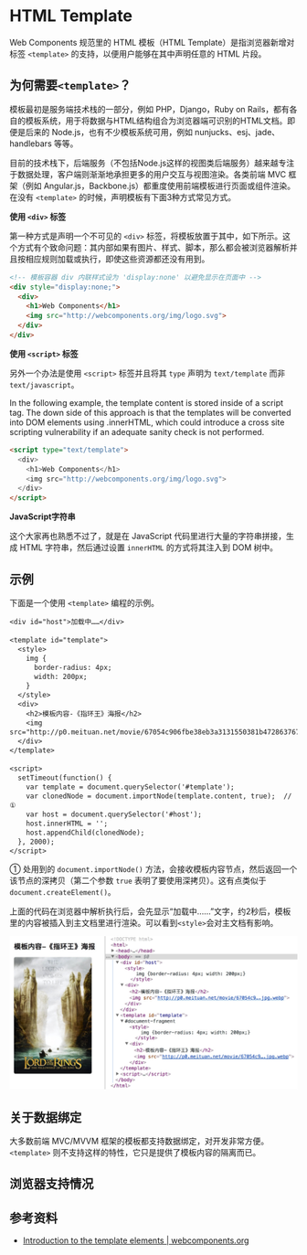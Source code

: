 # HTML Template

Web Components 规范里的 HTML 模板（HTML Template）是指浏览器新增对标签 `<template>` 的支持，以便用户能够在其中声明任意的 HTML 片段。


## 为何需要`<template>`？

模板最初是服务端技术栈的一部分，例如 PHP，Django，Ruby on Rails，都有各自的模板系统，用于将数据与HTML结构组合为浏览器端可识别的HTML文档。即便是后来的 Node.js，也有不少模板系统可用，例如 nunjucks、esj、jade、handlebars 等等。

目前的技术栈下，后端服务（不包括Node.js这样的视图类后端服务）越来越专注于数据处理，客户端则渐渐地承担更多的用户交互与视图渲染。各类前端 MVC 框架（例如 Angular.js，Backbone.js）都重度使用前端模板进行页面或组件渲染。在没有 `<template>` 的时候，声明模板有下面3种方式常见方式。

**使用 `<div>` 标签**

第一种方式是声明一个不可见的 `<div>` 标签，将模板放置于其中，如下所示。这个方式有个致命问题：其内部如果有图片、样式、脚本，那么都会被浏览器解析并且按相应规则加载或执行，即使这些资源都还没有用到。

```html
<!-- 模板容器 div 内联样式设为 'display:none' 以避免显示在页面中 -->
<div style="display:none;">
  <div>
    <h1>Web Components</h1>
    <img src="http://webcomponents.org/img/logo.svg">
  </div>
</div>
```

**使用 `<script>` 标签**

另外一个办法是使用 `<script>` 标签并且将其 `type` 声明为 `text/template` 而非 `text/javascript`。

In the following example, the template content is stored inside of a script tag. The down side of this approach is that the templates will be converted into DOM elements using .innerHTML, which could introduce a cross site scripting vulnerability if an adequate sanity check is not performed.

```html
<script type="text/template">
  <div>
    <h1>Web Components</h1>
    <img src="http://webcomponents.org/img/logo.svg">
  </div>
</script>
```

**JavaScript字符串**

这个大家再也熟悉不过了，就是在 JavaScript 代码里进行大量的字符串拼接，生成 HTML 字符串，然后通过设置 `innerHTML` 的方式将其注入到 DOM 树中。

## 示例

下面是一个使用 `<template>` 编程的示例。

```
<div id="host">加载中……</div>

<template id="template">
  <style>
    img {
      border-radius: 4px;
      width: 200px;
    }
  </style>
  <div>
    <h2>模板内容-《指环王》海报</h2>
    <img src="http://p0.meituan.net/movie/67054c906fbe38eb3a3131550381b472863767.jpg.webp">
  </div>
</template>

<script>
  setTimeout(function() {
    var template = document.querySelector('#template');
    var clonedNode = document.importNode(template.content, true);  // ①
    var host = document.querySelector('#host');
    host.innerHTML = '';
    host.appendChild(clonedNode);
  }, 2000);
</script>
```

① 处用到的 `document.importNode()` 方法，会接收模板内容节点，然后返回一个该节点的深拷贝（第二个参数 `true` 表明了要使用深拷贝）。这有点类似于`document.createElement()`。

上面的代码在浏览器中解析执行后，会先显示“加载中……”文字，约2秒后，模板里的内容被插入到主文档里进行渲染。可以看到`<style>`会对主文档有影响。

<img src="./images/template-2.jpg">


## 关于数据绑定

大多数前端 MVC/MVVM 框架的模板都支持数据绑定，对开发非常方便。`<template>` 则不支持这样的特性，它只是提供了模板内容的隔离而已。

## 浏览器支持情况



## 参考资料

+ [Introduction to the template elements | webcomponents.org](https://www.webcomponents.org/community/articles/introduction-to-template-element)
